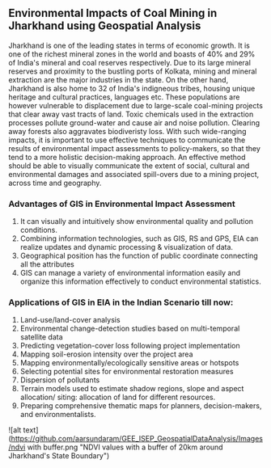 ## Environmental Impacts of Coal Mining in Jharkhand using Geospatial Analysis

Jharkhand is one of the leading states in terms of economic growth. It is one of the richest mineral zones in the world and boasts of 40% and 29% of India's mineral and coal reserves respectively. Due to its large mineral reserves and proximity to the bustling ports of Kolkata, mining and mineral extraction are the major industries in the state. On the other hand, Jharkhand is also home to 32 of India's indigneous tribes, housing unique heritage and cultural practices, languages etc. These populations are however vulnerable to displacement due to large-scale coal-mining projects that clear away vast tracts of land. Toxic chemicals used in the extraction processes pollute ground-water and cause air and noise pollution. Clearing away forests also aggravates biodiveristy loss. With such wide-ranging impacts, it is important to use effective techniques to communicate the results of environmental impact assessments to policy-makers, so that they tend to a more holistic decision-making approach. An effective method should be able to visually communicate the extent of social, cultural and environmental damages and associated spill-overs due to a mining project, across time and geography. 

### Advantages of GIS in Environmental Impact Assessment 

1. It can visually and intuitively show environmental quality and pollution conditions. 
2. Combining information technologies, such as GIS, RS and GPS, EIA can realize updates and dynamic processing & visualization of data. 
3. Geographical position has the function of public coordinate connecting all the attributes
4. GIS can manage a variety of environmental information easily and organize this information effectively to conduct environmental statistics.


### Applications of GIS in EIA in the Indian Scenario till now: 

1. Land-use/land-cover analysis 
2. Environmental change-detection studies based on multi-temporal satellite data 
3. Predicting vegetation-cover loss following project implementation 
4. Mapping soil-erosion intensity over the project area
5. Mapping environmentally/ecologically sensitive areas or hotspots
6. Selecting potential sites for environmental restoration measures
7. Dispersion of pollutants
8. Terrain models used to estimate shadow regions, slope and aspect allocation/ siting: allocation of land for different resources. 
9. Preparing comprehensive thematic maps for planners, decision-makers, and environmentalists.


![alt text](https://github.com/aarsundaram/GEE_ISEP_GeospatialDataAnalysis/Images/ndvi with buffer.png "NDVI values with a buffer of 20km around Jharkhand's State Boundary")
